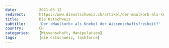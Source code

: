 ```yaml
---
date:          2021-03-12
redirect:      https://www.dieostschweiz.ch/artikel/der-maulkorb-als-knebel-der-wissenschaftsfreiheit--PJnDPVm
title:         Die Ostschweiz
subtitle:      'Der «Maulkorb» als Knebel der Wissenschaftsfreiheit?'
country:       CH
categories:    [Wissenschaft, Manipulation]
tags:          [die ostschweiz, taskforce]
---
```

